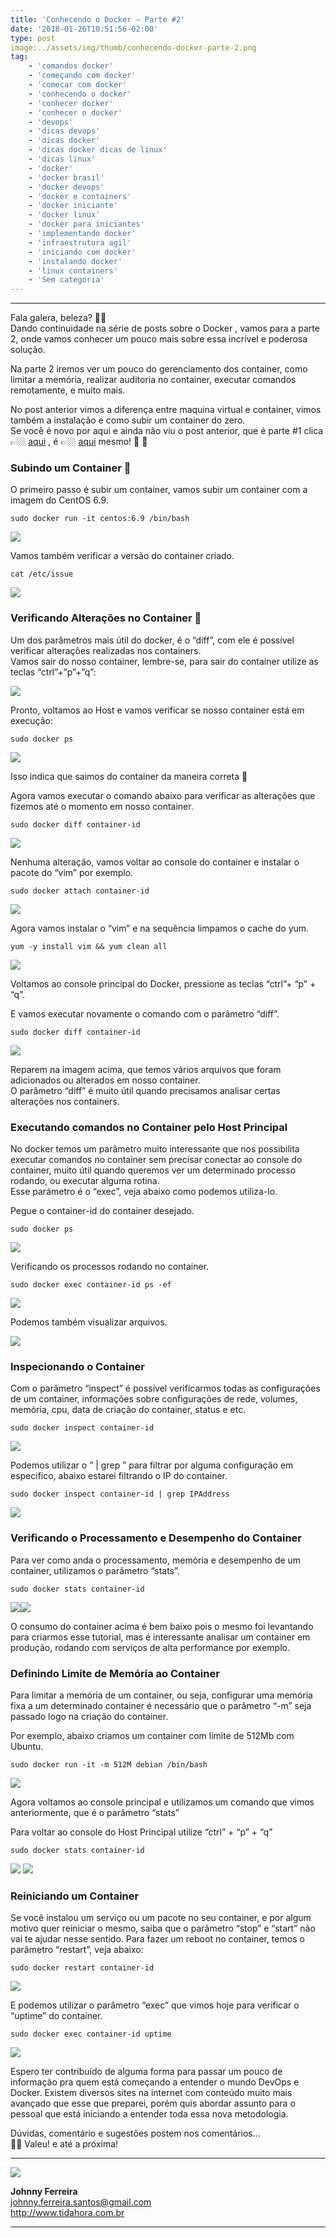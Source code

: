 ```yaml
---
title: 'Conhecendo o Docker – Parte #2'
date: '2018-01-26T10:51:56-02:00'
type: post
image:../assets/img/thumb/conhecendo-docker-parte-2.png
tag:
    - 'comandos docker'
    - 'começando com docker'
    - 'comecar com docker'
    - 'conhecendo o docker'
    - 'conhecer docker'
    - 'conhecer o docker'
    - 'devops'
    - 'dicas devops'
    - 'dicas docker'
    - 'dicas docker dicas de linux'
    - 'dicas linux'
    - 'docker'
    - 'docker brasil'
    - 'docker devops'
    - 'docker e containers'
    - 'docker iniciante'
    - 'docker linux'
    - 'docker para iniciantes'
    - 'implementando docker'
    - 'infraestrutura agil'
    - 'iniciando com docker'
    - 'instalando docker'
    - 'linux containers'
    - 'Sem categoria'
---
```


- - - - - -

Fala galera, beleza? 👍🏼  
Dando continuidade na série de posts sobre o Docker , vamos para a parte 2, onde vamos conhecer um pouco mais sobre essa incrível e poderosa solução.

Na parte 2 iremos ver um pouco do gerenciamento dos container, como limitar a memória, realizar auditoria no container, executar comandos remotamente, e muito mais.

No post anterior vimos a diferença entre maquina virtual e container, vimos também a instalação e como subir um container do zero.  
Se você é novo por aqui e ainda não viu o post anterior, que é parte #1 clica👉🏼 [aqui](http://tidahora.com.br/conhecendo-o-docker-parte-1/) , é 👉🏼 [aqui](http://tidahora.com.br/conhecendo-o-docker-parte-1/) mesmo! 🐳 👀

### Subindo um Container 🐳

O primeiro passo é subir um container, vamos subir um container com a imagem do CentOS 6.9.

```
sudo docker run -it centos:6.9 /bin/bash
```

![](../assets/img/uploads/2018/01/conhecendo-o-docker-parte2-1.png)

Vamos também verificar a versão do container criado.

```
cat /etc/issue
```

![](../assets/img/uploads/2018/01/conhecendo-o-docker-parte2-2.png)

### Verificando Alterações no Container 🐳

Um dos parâmetros mais útil do docker, é o “diff”, com ele é possível verificar alterações realizadas nos containers.  
Vamos sair do nosso container, lembre-se, para sair do container utilize as teclas “ctrl”+”p”+”q”:

![](../assets/img/uploads/2017/12/conhecendo-docker-saindo.jpg)

Pronto, voltamos ao Host e vamos verificar se nosso container está em execução:

```
sudo docker ps
```

![](../assets/img/uploads/2018/01/conhecendo-o-docker-parte2-3.png)

Isso indica que saimos do container da maneira correta 🙂

Agora vamos executar o comando abaixo para verificar as alterações que fizemos até o momento em nosso container.

```
sudo docker diff container-id
```

![](../assets/img/uploads/2018/01/conhecendo-o-docker-parte2-4.png)

Nenhuma alteração, vamos voltar ao console do container e instalar o pacote do “vim” por exemplo.

```
sudo docker attach container-id
```

![](../assets/img/uploads/2018/01/conhecendo-o-docker-parte2-6.png)

Agora vamos instalar o “vim” e na sequência limpamos o cache do yum.

```
yum -y install vim && yum clean all
```

![](../assets/img/uploads/2018/01/conhecendo-o-docker-parte2-7.png)

Voltamos ao console principal do Docker, pressione as teclas “ctrl”+ “p” + “q”.

E vamos executar novamente o comando com o parâmetro “diff”.

```
sudo docker diff container-id
```

![](../assets/img/uploads/2018/01/conhecendo-o-docker-parte2-8.png)

Reparem na imagem acima, que temos vários arquivos que foram adicionados ou alterados em nosso container.  
O parâmetro “diff” é muito útil quando precisamos analisar certas alterações nos containers.

### Executando comandos no Container pelo Host Principal

No docker temos um parâmetro muito interessante que nos possibilita executar comandos no container sem precisar conectar ao console do container, muito útil quando queremos ver um determinado processo rodando, ou executar alguma rotina.  
Esse parámetro é o “exec”, veja abaixo como podemos utiliza-lo.

Pegue o container-id do container desejado.

```
sudo docker ps
```

![](../assets/img/uploads/2018/01/conhecendo-o-docker-parte2-9.png)

Verificando os processos rodando no container.

```
sudo docker exec container-id ps -ef
```

![](../assets/img/uploads/2018/01/conhecendo-o-docker-parte2-10.png)

Podemos também visualizar arquivos.

![](../assets/img/uploads/2018/01/conhecendo-o-docker-parte2-11.png)

### Inspecionando o Container

Com o parâmetro “inspect” é possível verificarmos todas as configurações de um container, informações sobre configurações de rede, volumes, memória, cpu, data de criação do container, status e etc.

```
sudo docker inspect container-id
```

![](../assets/img/uploads/2018/01/conhecendo-o-docker-parte2-12.png)

Podemos utilizar o ” | grep ” para filtrar por alguma configuração em especifico, abaixo estarei filtrando o IP do container.

```
sudo docker inspect container-id | grep IPAddress
```

![](../assets/img/uploads/2018/01/conhecendo-o-docker-parte2-13.png)

### Verificando o Processamento e Desempenho do Container

Para ver como anda o processamento, memória e desempenho de um container, utilizamos o parâmetro “stats”.

```
sudo docker stats container-id
```

![](../assets/img/uploads/2018/01/conhecendo-o-docker-parte2-14.png)![](../assets/img/uploads/2018/01/conhecendo-o-docker-parte2-15.png)

O consumo do container acima é bem baixo pois o mesmo foi levantando para criarmos esse tutorial, mas é interessante analisar um container em produção, rodando com serviços de alta performance por exemplo.

### Definindo Limite de Memória ao Container

Para limitar a memória de um container, ou seja, configurar uma memória fixa a um determinado container é necessário que o parâmetro “-m” seja passado logo na criação do container.

Por exemplo, abaixo criamos um container com limite de 512Mb com Ubuntu.

```
sudo docker run -it -m 512M debian /bin/bash
```

![](../assets/img/uploads/2018/01/conhecendo-o-docker-parte2-16.png)

Agora voltamos ao console principal e utilizamos um comando que vimos anteriormente, que é o parâmetro “stats”

Para voltar ao console do Host Principal utilize “ctrl” + “p” + “q”

```
sudo docker stats container-id
```

![](../assets/img/uploads/2018/01/conhecendo-o-docker-parte2-17.png) ![](../assets/img/uploads/2018/01/conhecendo-o-docker-parte2-18.png)

### Reiniciando um Container

Se você instalou um serviço ou um pacote no seu container, e por algum motivo quer reiniciar o mesmo, saiba que o parâmetro “stop” e “start” não vai te ajudar nesse sentido. Para fazer um reboot no container, temos o parâmetro “restart”, veja abaixo:

```
sudo docker restart container-id
```

![](../assets/img/uploads/2018/01/conhecendo-o-docker-parte2-19-1.png)

E podemos utilizar o parâmetro “exec” que vimos hoje para verificar o “uptime” do container.

```
sudo docker exec container-id uptime
```

![](../assets/img/uploads/2018/01/conhecendo-o-docker-parte2-20.png)

Espero ter contribuído de alguma forma para passar um pouco de informação pra quem está começando a entender o mundo DevOps e Docker. Existem diversos sites na internet com conteúdo muito mais avançado que esse que preparei, porém quis abordar assunto para o pessoal que está iniciando a entender toda essa nova metodologia.

Dúvidas, comentário e sugestões postem nos comentários…  
👋🏼 Valeu! e até a próxima!

- - - - - -

![](../assets/img/uploads/2017/11/foto-perfil-redondo-johnny.png)

**Johnny Ferreira**  
<johnny.ferreira.santos@gmail.com>  
<http://www.tidahora.com.br>

- - - - - -
